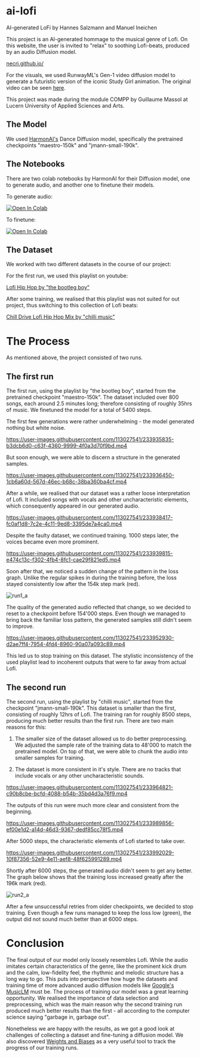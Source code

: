 # ai-lofi
AI-generated LoFi by Hannes Salzmann and Manuel Ineichen

This project is an AI-generated hommage to the musical genre of Lofi. On this website, the user is invited to "relax" to soothing Lofi-beats, produced by an audio Diffusion model.

[necri.github.io/](https://necri.github.io/)

For the visuals, we used RunwayML's Gen-1 video diffusion model to generate a futuristic version of the iconic Study Girl animation. The original video can be seen [here](https://www.youtube.com/watch?v=jfKfPfyJRdk).

This project was made during the module COMPP by Guillaume Massol at Lucern University of Applied Sciences and Arts.

## The Model
We used [HarmonAI's](https://www.harmonai.org) Dance Diffusion model, specifically the pretrained checkpoints "maestro-150k" and "jmann-small-190k".

## The Notebooks
There are two colab notebooks by HarmonAI for their Diffusion model, one to generate audio, and another one to finetune their models.

To generate audio:

[![Open In Colab](https://colab.research.google.com/assets/colab-badge.svg)](https://colab.research.google.com/github/Harmonai-org/sample-generator/blob/main/Dance_Diffusion.ipynb)

To finetune:

[![Open In Colab](https://colab.research.google.com/assets/colab-badge.svg)](https://colab.research.google.com/github/Harmonai-org/sample-generator/blob/main/Finetune_Dance_Diffusion.ipynb)

## The Dataset
We worked with two different datasets in the course of our project:

For the first run, we used this playlist on youtube:

[Lofi Hip Hop by "the bootleg boy"](https://www.youtube.com/playlist?list=PLOzDu-MXXLliO9fBNZOQTBDddoA3FzZUo)

After some training, we realised that this playlist was not suited for out project, thus switching to this collection of Lofi beats:

[Chill Drive Lofi Hip Hop Mix by "chilli music" ](https://www.youtube.com/watch?v=nvwYWQ3Nt9g)

# The Process
As mentioned above, the project consisted of two runs.

## The first run
The first run, using the playlist by "the bootleg boy", started from the pretrained checkpoint "maestro-150k".
The dataset included over 800 songs, each around 2.5 minutes long; therefore consisting of roughly 35hrs of music.
We finetuned the model for a total of 5400 steps.

The first few generations were rather underwhelming - the model generated nothing but white noise.

https://user-images.githubusercontent.com/113027541/233935835-b3dcb6d0-c63f-4360-9999-4f0a3d70f9bd.mp4

But soon enough, we were able to discern a structure in the generated samples.

https://user-images.githubusercontent.com/113027541/233936450-1cb6a60d-567d-46ec-b68c-38ba360ba4cf.mp4

After a while, we realised that our dataset was a rather loose interpretation of Lofi. It included songs with vocals and other uncharacteristic elements, which consequently appeared in our generated audio.

https://user-images.githubusercontent.com/113027541/233938417-fc0af1d8-7c2e-4c11-9ed8-3395de7a4ca0.mp4

Despite the faulty dataset, we continued training. 1000 steps later, the voices became even more prominent.

https://user-images.githubusercontent.com/113027541/233939815-e474c13c-f302-4fb4-8fc1-cae29f821ed5.mp4

Soon after that, we noticed a sudden change of the pattern in the loss graph. Unlike the regular spikes in during the training before, the loss stayed consistently low after the 154k step mark (red).

![run1_a](https://user-images.githubusercontent.com/113027541/234811345-493e19d2-4561-40d8-8025-7dab1b921d69.png)

The quality of the generated audio reflected that change, so we decided to reset to a checkpoint before 154'000 steps. Even though we managed to bring back the familiar loss pattern, the generated samples still didn't seem to improve.

https://user-images.githubusercontent.com/113027541/233952930-d2ae7ff4-7954-4fd4-8960-90a07a093c89.mp4

This led us to stop training on this dataset. The stylistic inconsistency of the used playlist lead to incoherent outputs that were to far away from actual Lofi.


## The second run
The second run, using the playlist by "chilli music", started from the checkpoint "jmann-small-190k". This dataset is smaller than the first, consisting of roughly 12hrs of Lofi. The training ran for roughly 8500 steps, producing much better results than the first run. There are two main reasons for this:

1. The smaller size of the dataset allowed us to do better preprocessing. We adjusted the sample rate of the training data to 48'000 to match the pretrained model. On top of that, we were able to chunk the audio into smaller samples for training. 

2. The dataset is more consistent in it's style. There are no tracks that include vocals or any other uncharacteristic sounds.

https://user-images.githubusercontent.com/113027541/233964821-c90b8cbe-bcfd-4088-b54b-35bd4d3a76f9.mp4

The outputs of this run were much more clear and consistent from the beginning.

https://user-images.githubusercontent.com/113027541/233989856-ef00e1d2-a14d-46d3-9367-dedf85cc78f5.mp4

After 5000 steps, the characteristic elements of Lofi started to take over.

https://user-images.githubusercontent.com/113027541/233992029-10f87356-52e9-4e11-aef8-48f625991289.mp4

Shortly after 6000 steps, the generated audio didn't seem to get any better. The graph below shows that the training loss increased greatly after the 196k mark (red).

![run2_a](https://user-images.githubusercontent.com/113027541/233996955-dc236b99-f0fc-4048-ba79-e4d3a56fa9c0.png)

After a few unsuccessful retries from older checkpoints, we decided to stop training. Even though a few runs managed to keep the loss low (green), the output did not sound much better than at 6000 steps.

# Conclusion

The final output of our model only loosely resembles Lofi. While the audio imitates certain characteristics of the genre, like the prominent kick drum and the calm, low-fidelity feel, the rhythmic and melodic structure has a long way to go. This puts into perspective how huge the datasets and training time of more advanced audio diffusion models like [Google's MusicLM](https://google-research.github.io/seanet/musiclm/examples/) must be. The process of training our model was a great learning opportunity. We realised the importance of data selection and preprocessing, which was the main reason why the second training run produced much better results than the first - all according to the computer science saying "garbage in, garbage out".

Nonetheless we are happy with the results, as we got a good look at challenges of collecting a dataset and fine-tuning a diffusion model. We also discovered [Weights and Biases](https://wandb.ai/) as a very useful tool to track the progress of our training runs. 

